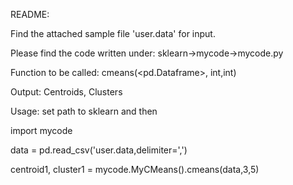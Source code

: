 README:

Find the attached sample file 'user.data' for input.

Please find the code written under:
sklearn->mycode->mycode.py
 
Function to be called:
cmeans(<pd.Dataframe>, int,int)

Output:
Centroids<list>, Clusters<list>

Usage:
set path to sklearn and then

import mycode

data = pd.read_csv('user.data,delimiter=',')

centroid1, cluster1 = mycode.MyCMeans().cmeans(data,3,5)
